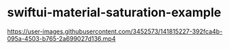 # swiftui-material-saturation-example

https://user-images.githubusercontent.com/3452573/141815227-392fca4b-095a-4503-b765-2a699027d136.mp4

